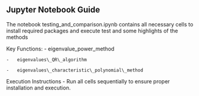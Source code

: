 ## Jupyter Notebook Guide

The notebook testing\_and\_comparison.ipynb contains all necessary cells to install required packages and execute test and some highlights of the methods

Key Functions:
	-	eigenvalue\_power\_method

	-	eigenvalues\_QR\_algorithm

	-	eigenvalues\_characteristic\_polynomial\_method

Execution Instructions
	-	Run all cells sequentially to ensure proper installation and execution.
